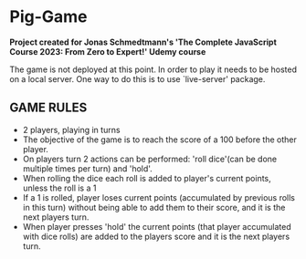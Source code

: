 # Pig-Game

**Project created for Jonas Schmedtmann's 'The Complete JavaScript Course 2023: From Zero to Expert!' Udemy course**

The game is not deployed at this point. In order to play it needs to be hosted on a local server. One way to do this is to use `live-server' package.

## GAME RULES

- 2 players, playing in turns
- The objective of the game is to reach the score of a 100 before the other player.
- On players turn 2 actions can be performed: 'roll dice'(can be done multiple times per turn) and 'hold'.
- When rolling the dice each roll is added to player's current points, unless the roll is a 1
- If a 1 is rolled, player loses current points (accumulated by previous rolls in this turn) without being able to add them to their score, and it is the next players turn.
- When player presses 'hold' the current points (that player accumulated with dice rolls) are added to the players score and it is the next players turn.
